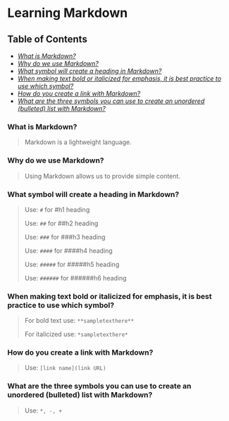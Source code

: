 # Learning Markdown

## Table of Contents

- [*What is Markdown?*](#what-is-markdown)
- [*Why do we use Markdown?*](#why-do-we-use-markdown)
- [*What symbol will create a heading in Markdown?*](#what-symbol-will-create-a-heading-in-markdown)
- [*When making text bold or italicized for emphasis, it is best practice to use which symbol?*](#when-making-text-bold-or-italicized-for-emphasis-it-is-best-practice-to-use-which-symbol)
- [*How do you create a link with Markdown?*](#how-do-you-create-a-link-with-markdown)
- [*What are the three symbols you can use to create an unordered (bulleted) list with Markdown?*](#what-are-the-three-symbols-you-can-use-to-create-an-unordered-bulleted-list-with-markdown)

### What is Markdown?

> Markdown is a lightweight language.

### Why do we use Markdown?

> Using Markdown allows us to provide simple content.

### What symbol will create a heading in Markdown?

> Use: ``#`` for #h1 heading
>
> Use: ``##`` for ##h2 heading
>
> Use: ``###`` for ###h3 heading
>
> Use: ``####`` for ####h4 heading
>
> Use: ``#####`` for #####h5 heading
>
> Use: ``######`` for ######h6 heading

### When making text bold or italicized for emphasis, it is best practice to use which symbol?

> For bold text use: ``**sampletexthere**``
>
> For italicized use: ``*sampletexthere*``

### How do you create a link with Markdown?

> Use: ``[link name](link URL)``

### What are the three symbols you can use to create an unordered (bulleted) list with Markdown?

> Use: ``*, -, +``
